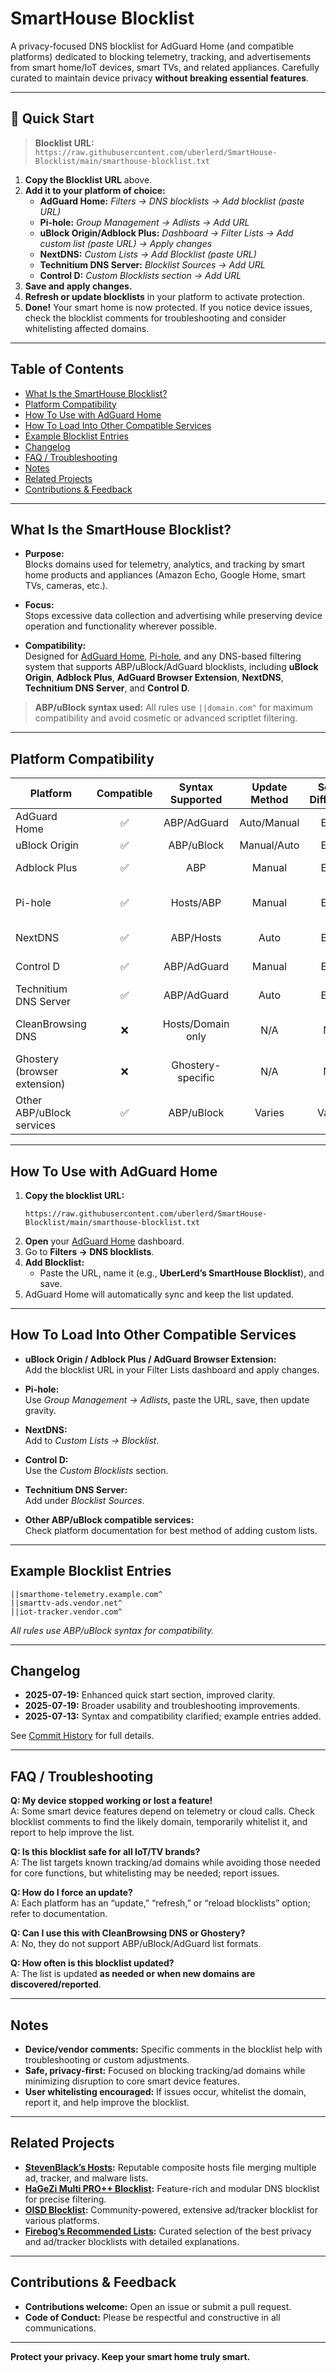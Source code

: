 # SmartHouse Blocklist

A privacy-focused DNS blocklist for AdGuard Home (and compatible platforms) dedicated to blocking telemetry, tracking, and advertisements from smart home/IoT devices, smart TVs, and related appliances. Carefully curated to maintain device privacy **without breaking essential features**.

---

## 🚀 Quick Start

> **Blocklist URL:**  
> `https://raw.githubusercontent.com/uberlerd/SmartHouse-Blocklist/main/smarthouse-blocklist.txt`

1. **Copy the Blocklist URL** above.
2. **Add it to your platform of choice:**
   - **AdGuard Home:** *Filters → DNS blocklists → Add blocklist (paste URL)*
   - **Pi-hole:** *Group Management → Adlists → Add URL*
   - **uBlock Origin/Adblock Plus:** *Dashboard → Filter Lists → Add custom list (paste URL) → Apply changes*
   - **NextDNS:** *Custom Lists → Add Blocklist (paste URL)*
   - **Technitium DNS Server:** *Blocklist Sources → Add URL*
   - **Control D:** *Custom Blocklists section → Add URL*
3. **Save and apply changes.**
4. **Refresh or update blocklists** in your platform to activate protection.
5. **Done!** Your smart home is now protected. If you notice device issues, check the blocklist comments for troubleshooting and consider whitelisting affected domains.

---

## Table of Contents

- [What Is the SmartHouse Blocklist?](#what-is-the-smarthouse-blocklist)
- [Platform Compatibility](#platform-compatibility)
- [How To Use with AdGuard Home](#how-to-use-with-adguard-home)
- [How To Load Into Other Compatible Services](#how-to-load-into-other-compatible-services)
- [Example Blocklist Entries](#example-blocklist-entries)
- [Changelog](#changelog)
- [FAQ / Troubleshooting](#faq--troubleshooting)
- [Notes](#notes)
- [Related Projects](#related-projects)
- [Contributions & Feedback](#contributions--feedback)

---

## What Is the SmartHouse Blocklist?

- **Purpose:**  
  Blocks domains used for telemetry, analytics, and tracking by smart home products and appliances (Amazon Echo, Google Home, smart TVs, cameras, etc.).

- **Focus:**  
  Stops excessive data collection and advertising while preserving device operation and functionality wherever possible.

- **Compatibility:**  
  Designed for [AdGuard Home](https://adguard.com/en/adguard-home/overview.html), [Pi-hole](https://pi-hole.net/), and any DNS-based filtering system that supports ABP/uBlock/AdGuard blocklists, including **uBlock Origin**, **Adblock Plus**, **AdGuard Browser Extension**, **NextDNS**, **Technitium DNS Server**, and **Control D**.

> **ABP/uBlock syntax used:** All rules use `||domain.com^` for maximum compatibility and avoid cosmetic or advanced scriptlet filtering.

---

## Platform Compatibility

| Platform                      | Compatible | Syntax Supported      | Update Method | Setup Difficulty | Notes                                               |
|-------------------------------|:----------:|:---------------------:|:-------------:|:----------------:|-----------------------------------------------------|
| AdGuard Home                  | ✅         | ABP/AdGuard           | Auto/Manual   | Easy             | Uses DNS filter list format                         |
| uBlock Origin                 | ✅         | ABP/uBlock            | Manual/Auto   | Easy             | Import via Dashboard                                |
| Adblock Plus                  | ✅         | ABP                   | Manual        | Easy             | “Add custom filter list”                            |
| Pi-hole                       | ✅         | Hosts/ABP             | Manual        | Easy             | Go to Group Management → Adlists                    |
| NextDNS                       | ✅         | ABP/Hosts             | Auto          | Easy             | Add to Custom Lists → Blocklist                     |
| Control D                     | ✅         | ABP/AdGuard           | Manual        | Easy             | Custom Blocklists section                           |
| Technitium DNS Server         | ✅         | ABP/AdGuard           | Auto          | Easy             | Blocklist Sources in web UI                         |
| CleanBrowsing DNS             | ❌         | Hosts/Domain only     | N/A           | N/A              | **Not compatible with ABP/uBlock/AdGuard syntax**   |
| Ghostery (browser extension) | ❌         | Ghostery-specific     | N/A           | N/A              | **Does not support ABP/uBlock/AdGuard list imports**|
| Other ABP/uBlock services     | ✅         | ABP/uBlock            | Varies        | Varies           | Check platform documentation for compatibility      |

---

## How To Use with AdGuard Home

1. **Copy the blocklist URL:**
   ```
   https://raw.githubusercontent.com/uberlerd/SmartHouse-Blocklist/main/smarthouse-blocklist.txt
   ```
2. **Open** your [AdGuard Home](https://adguard.com/en/adguard-home/overview.html) dashboard.
3. Go to **Filters → DNS blocklists**.
4. **Add Blocklist:**  
   - Paste the URL, name it (e.g., **UberLerd’s SmartHouse Blocklist**), and save.
5. AdGuard Home will automatically sync and keep the list updated.

---

## How To Load Into Other Compatible Services

- **uBlock Origin / Adblock Plus / AdGuard Browser Extension:**  
  Add the blocklist URL in your Filter Lists dashboard and apply changes.

- **Pi-hole:**  
  Use *Group Management → Adlists*, paste the URL, save, then update gravity.

- **NextDNS:**  
  Add to *Custom Lists → Blocklist*.

- **Control D:**  
  Use the *Custom Blocklists* section.

- **Technitium DNS Server:**  
  Add under *Blocklist Sources*.

- **Other ABP/uBlock compatible services:**  
  Check platform documentation for best method of adding custom lists.

---

## Example Blocklist Entries

```
||smarthome-telemetry.example.com^
||smarttv-ads.vendor.net^
||iot-tracker.vendor.com^
```

*All rules use ABP/uBlock syntax for compatibility.*

---

## Changelog

- **2025-07-19:** Enhanced quick start section, improved clarity.
- **2025-07-19:** Broader usability and troubleshooting improvements.
- **2025-07-13:** Syntax and compatibility clarified; example entries added.

See [Commit History](https://github.com/uberlerd/SmartHouse-Blocklist/commits/main) for full details.

---

## FAQ / Troubleshooting

**Q: My device stopped working or lost a feature!**  
A: Some smart device features depend on telemetry or cloud calls. Check blocklist comments to find the likely domain, temporarily whitelist it, and report to help improve the list.

**Q: Is this blocklist safe for all IoT/TV brands?**  
A: The list targets known tracking/ad domains while avoiding those needed for core functions, but whitelisting may be needed; report issues.

**Q: How do I force an update?**  
A: Each platform has an “update,” “refresh,” or “reload blocklists” option; refer to documentation.

**Q: Can I use this with CleanBrowsing DNS or Ghostery?**  
A: No, they do not support ABP/uBlock/AdGuard list formats.

**Q: How often is this blocklist updated?**  
A: The list is updated **as needed or when new domains are discovered/reported**.

---

## Notes

- **Device/vendor comments:** Specific comments in the blocklist help with troubleshooting or custom adjustments.
- **Safe, privacy-first:** Focused on blocking tracking/ad domains while minimizing disruption to core smart device features.
- **User whitelisting encouraged:** If issues occur, whitelist the domain, report it, and help improve the blocklist.

---

## Related Projects

- **[StevenBlack’s Hosts](https://github.com/StevenBlack/hosts):** Reputable composite hosts file merging multiple ad, tracker, and malware lists.
- **[HaGeZi Multi PRO++ Blocklist](https://github.com/hagezi/dns-blocklists):** Feature-rich and modular DNS blocklist for precise filtering.
- **[OISD Blocklist](https://oisd.nl/):** Community-powered, extensive ad/tracker blocklist for various platforms.
- **[Firebog’s Recommended Lists](https://firebog.net/):** Curated selection of the best privacy and ad/tracker blocklists with detailed explanations.

---

## Contributions & Feedback

- **Contributions welcome:** Open an issue or submit a pull request.
- **Code of Conduct:** Please be respectful and constructive in all communications.

---

**Protect your privacy. Keep your smart home truly smart.**
```
